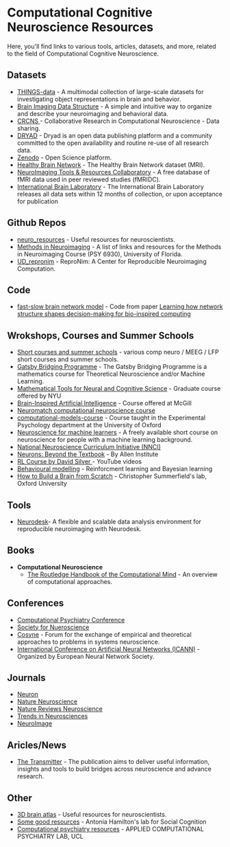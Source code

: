 # Computational Cognitive Neuroscience Resources  
Here, you'll find links to various tools, articles, datasets, and more, related to the field of Computational Cognitive Neuroscience.


## Datasets
- [THINGS-data](https://plus.figshare.com/collections/THINGS-data_A_multimodal_collection_of_large-scale_datasets_for_investigating_object_representations_in_brain_and_behavior/6161151) - A multimodal collection of large-scale datasets for investigating object representations in brain and behavior.
- [Brain Imaging Data Structure](https://bids.neuroimaging.io/) - A simple and intuitive way to organize and describe your neuroimaging and behavioral data.
- [CRCNS ](https://crcns.org/) - Collaborative Research in Computational Neuroscience - Data sharing.
- [DRYAD](https://datadryad.org/stash) - Dryad is an open data publishing platform and a community committed to the open availability and routine re-use of all research data.
- [Zenodo](https://zenodo.org/) - Open Science platform.
- [Healthy Brain Network](https://brain.labsolver.org/hbn.html) - The Healthy Brain Network dataset (MRI).
- [NeuroImaging Tools & Resources Collaboratory](https://www.nitrc.org/include/about_us.php) - A free database of fMRI data used in peer reviewed studies (fMRIDC).
- [International Brain Laboratory](https://www.internationalbrainlab.com/#home-new) - The International Brain Laboratory releases all data sets within 12 months of collection, or upon acceptance for publication

## Github Repos
- [neuro_resources](https://github.com/sohaamir/neuro_resources) -  Useful resources for neuroscientists.
- [Methods in Neuroimaging](https://github.com/smweis/methods_in_neuro) - A list of links and resources for the Methods in Neuroimaging Course (PSY 6930), University of Florida.
- [UD_repronim](https://github.com/juliagoolia28/UD_repronim?tab=readme-ov-file) - ReproNim: A Center for Reproducible Neuroimaging Computation.

## Code
- [fast-slow brain network model](https://github.com/BrainModes/fast-slow/) - Code from paper [Learning how network structure shapes decision-making for bio-inspired computing](https://www.nature.com/articles/s41467-023-38626-y)



## Wrokshops, Courses and Summer Schools
- [Short courses and summer schools](https://docs.google.com/spreadsheets/d/1nezjxkU8kGsA9MUI3Eph60s303VwfQLqMSNrSnnRSzk/edit#gid=1015366364) -  various comp neuro / MEEG / LFP short courses and summer schools.
- [Gatsby Bridging Programme](https://www.ucl.ac.uk/gatsby/study-and-work/gatsby-bridging-programme) - The Gatsby Bridging Programme is a mathematics course for Theoretical Neuroscience and/or Machine Learning.
- [Mathematical Tools for Neural and Cognitive Science](https://www.cns.nyu.edu/~eero/math-tools/) - Graduate course offered by NYU
- [Brain-Inspired Artificial Intelligence](https://linclab.mila.quebec/teaching/comp-549) - Course offered at McGill
- [Neuromatch computational neuroscience course](https://compneuro.neuromatch.io/tutorials/intro.html)
- [computational-models-course](https://git.fmrib.ox.ac.uk/open-science/education/computational-models-course) - Course taught in the Experimental Psychology department at the University of Oxford
- [Neuroscience for machine learners](https://neuro4ml.github.io/) - A freely available short course on neuroscience for people with a machine learning background.
- [National Neuroscience Curriculum Initiative (NNCI)](https://nncionline.org/at-a-glance/)
- [Neurons: Beyond the Textbook](https://alleninstitute.org/resource/neurons-beyond-the-textbook/) - By Allen Institute
- [RL Course by David Silver ](https://www.youtube.com/watch?v=2pWv7GOvuf0) - YouTube videos
- [Behavioural modelling](http://www.hannekedenouden.ruhosting.nl/RLtutorial/Instructions.html) - Reinforcment learning and Bayesian learning
- [How to Build a Brain from Scratch](https://humaninformationprocessing.com/teaching/) - Christopher Summerfield's lab, Oxford University


## Tools
- [Neurodesk](https://www.neurodesk.org/)- A flexible and scalable data analysis environment for reproducible neuroimaging with Neurodesk.


## Books

- **Computational Neuroscience**
  - [The Routledge Handbook of the Computational Mind](https://www.taylorfrancis.com/books/edit/10.4324/9781315643670/routledge-handbook-computational-mind-mark-sprevak-matteo-colombo) - An overview of computational approaches.


## Conferences
- [Computational Psychiatry Conference](https://www.cpconf.org/) 
- [Society for Nueroscience](https://www.sfn.org/meetings) 
- [Cosyne](https://www.cosyne.org/) - Forum for the exchange of empirical and theoretical approaches to problems in systems neuroscience.
- [International Conference on Artificial Neural Networks (ICANN)](https://e-nns.org/icanns/) - Organized by European Neural Network Society.


## Journals
- [Neuron](https://www.cell.com/neuron/home) 
- [Nature Neuroscience](https://www.nature.com/neuro/) 
- [Nature Reviews Neuroscience](https://www.nature.com/nrn/) 
- [Trends in Neurosciences](https://www.cell.com/trends/neurosciences/home) 
- [NeuroImage](https://www.sciencedirect.com/journal/neuroimage) 


## Aricles/News
- [The Transmitter](https://www.thetransmitter.org/) - The publication aims to deliver useful information, insights and tools to build bridges across neuroscience and advance research. 


  
## Other
- [3D brain atlas](https://neurotorium.org/tool/brain-atlas/) -  Useful resources for neuroscientists.
- [Some good resources](https://www.antoniahamilton.com/matlab.html) - Antonia Hamilton's lab for Social Cognition
- [Computational psychiatry resources](https://acplab.org/resources/) - APPLIED COMPUTATIONAL PSYCHIATRY LAB, UCL



